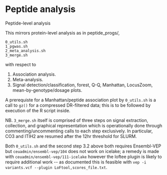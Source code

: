 # Peptide analysis

Peptide-level analysis

This mirrors protein-level analysis as in peptide_progs/,

```
0_utils.sh  
1_pgwas.sh
2_meta_analysis.sh
3_merge.sh
```

with respect to 

1. Association analysis.
2. Meta-analysis.
3. Signal detection/classification, forest, Q-Q, Manhattan, LocusZoom, mean-by-genotype/dosage plots.

A prerequiste for a Manhattan/peptide association plot by `0_utils.sh` is a call to `gz()` for a compressed DR-filtered data; this is to be followed by execution of the R script inside.

NB. `3_merge.sh` itself is comprised of three steps on signal extraction, collection, and graphical representation which is operationally done through commenting/uncommenting calls to each step exclusively. In particular, CO3 and ITIH2 are resumed after the 12hr threshold for SLURM.

Both `0_utils.sh` and the second step 3.2 above both requires Ensembl-VEP but `ceuadmin/ensembl-vep/104` does not work on icelake; a remedy is made with `ceuadmin/ensembl-vep/111-icelake` however the loftee plugin is likely to require additional work -- as documented this is feasible with `vep -i variants.vcf --plugin LoFtool,scores_file.txt`.
